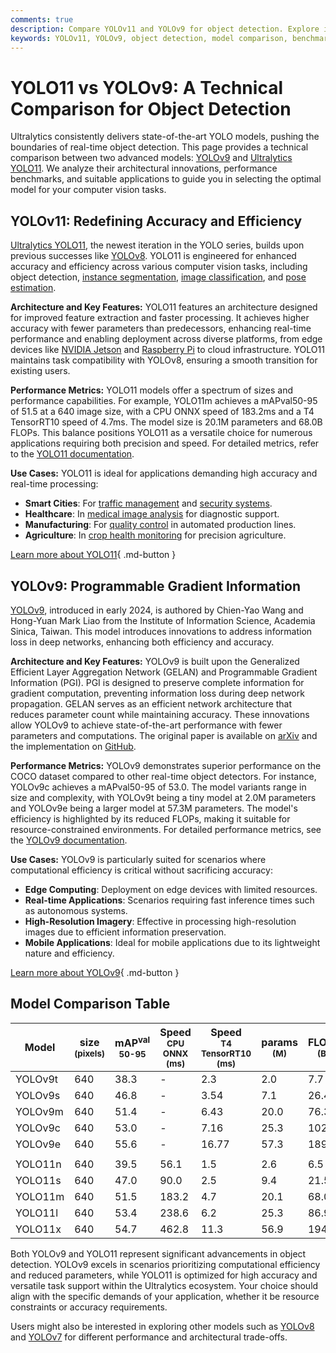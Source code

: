 ```yaml
---
comments: true
description: Compare YOLOv11 and YOLOv9 for object detection. Explore innovations, benchmarks, and use cases to select the best model for your tasks.
keywords: YOLOv11, YOLOv9, object detection, model comparison, benchmarks, Ultralytics, real-time processing, machine learning, computer vision
---
```


# YOLO11 vs YOLOv9: A Technical Comparison for Object Detection

<script async src="https://cdn.jsdelivr.net/npm/chart.js"></script>
<script defer src="../../javascript/benchmark.js"></script>

<canvas id="modelComparisonChart" width="1024" height="400" active-models='["YOLOv9", "YOLO11"]'></canvas>

Ultralytics consistently delivers state-of-the-art YOLO models, pushing the boundaries of real-time object detection. This page provides a technical comparison between two advanced models: [YOLOv9](https://docs.ultralytics.com/models/yolov9/) and [Ultralytics YOLO11](https://docs.ultralytics.com/models/yolo11/). We analyze their architectural innovations, performance benchmarks, and suitable applications to guide you in selecting the optimal model for your computer vision tasks.

## YOLOv11: Redefining Accuracy and Efficiency

[Ultralytics YOLO11](https://docs.ultralytics.com/models/yolo11/), the newest iteration in the YOLO series, builds upon previous successes like [YOLOv8](https://docs.ultralytics.com/models/yolov8/). YOLO11 is engineered for enhanced accuracy and efficiency across various computer vision tasks, including object detection, [instance segmentation](https://www.ultralytics.com/glossary/instance-segmentation), [image classification](https://docs.ultralytics.com/tasks/classify/), and [pose estimation](https://docs.ultralytics.com/tasks/pose/).

**Architecture and Key Features:**
YOLO11 features an architecture designed for improved feature extraction and faster processing. It achieves higher accuracy with fewer parameters than predecessors, enhancing real-time performance and enabling deployment across diverse platforms, from edge devices like [NVIDIA Jetson](https://docs.ultralytics.com/guides/nvidia-jetson/) and [Raspberry Pi](https://docs.ultralytics.com/guides/raspberry-pi/) to cloud infrastructure. YOLO11 maintains task compatibility with YOLOv8, ensuring a smooth transition for existing users.

**Performance Metrics:**
YOLO11 models offer a spectrum of sizes and performance capabilities. For example, YOLO11m achieves a mAPval50-95 of 51.5 at a 640 image size, with a CPU ONNX speed of 183.2ms and a T4 TensorRT10 speed of 4.7ms. The model size is 20.1M parameters and 68.0B FLOPs. This balance positions YOLO11 as a versatile choice for numerous applications requiring both precision and speed. For detailed metrics, refer to the [YOLO11 documentation](https://docs.ultralytics.com/models/yolo11/).

**Use Cases:**
YOLO11 is ideal for applications demanding high accuracy and real-time processing:

- **Smart Cities**: For [traffic management](https://www.ultralytics.com/blog/optimizingtraffic-management-with-ultralytics-yolo11) and [security systems](https://www.ultralytics.com/blog/security-alarm-system-projects-with-ultralytics-yolov8).
- **Healthcare**: In [medical image analysis](https://www.ultralytics.com/glossary/medical-image-analysis) for diagnostic support.
- **Manufacturing**: For [quality control](https://www.ultralytics.com/solutions/ai-in-manufacturing) in automated production lines.
- **Agriculture**: In [crop health monitoring](https://www.ultralytics.com/blog/real-time-crop-health-monitoring-with-ultralytics-yolo11) for precision agriculture.

[Learn more about YOLO11](https://docs.ultralytics.com/models/yolo11){ .md-button }

## YOLOv9: Programmable Gradient Information

[YOLOv9](https://docs.ultralytics.com/models/yolov9/), introduced in early 2024, is authored by Chien-Yao Wang and Hong-Yuan Mark Liao from the Institute of Information Science, Academia Sinica, Taiwan. This model introduces innovations to address information loss in deep networks, enhancing both efficiency and accuracy.

**Architecture and Key Features:**
YOLOv9 is built upon the Generalized Efficient Layer Aggregation Network (GELAN) and Programmable Gradient Information (PGI). PGI is designed to preserve complete information for gradient computation, preventing information loss during deep network propagation. GELAN serves as an efficient network architecture that reduces parameter count while maintaining accuracy. These innovations allow YOLOv9 to achieve state-of-the-art performance with fewer parameters and computations. The original paper is available on [arXiv](https://arxiv.org/abs/2402.13616) and the implementation on [GitHub](https://github.com/WongKinYiu/yolov9).

**Performance Metrics:**
YOLOv9 demonstrates superior performance on the COCO dataset compared to other real-time object detectors. For instance, YOLOv9c achieves a mAPval50-95 of 53.0. The model variants range in size and complexity, with YOLOv9t being a tiny model at 2.0M parameters and YOLOv9e being a larger model at 57.3M parameters. The model's efficiency is highlighted by its reduced FLOPs, making it suitable for resource-constrained environments. For detailed performance metrics, see the [YOLOv9 documentation](https://docs.ultralytics.com/models/yolov9/).

**Use Cases:**
YOLOv9 is particularly suited for scenarios where computational efficiency is critical without sacrificing accuracy:

- **Edge Computing**: Deployment on edge devices with limited resources.
- **Real-time Applications**: Scenarios requiring fast inference times such as autonomous systems.
- **High-Resolution Imagery**: Effective in processing high-resolution images due to efficient information preservation.
- **Mobile Applications**: Ideal for mobile applications due to its lightweight nature and efficiency.

[Learn more about YOLOv9](https://docs.ultralytics.com/models/yolov9/){ .md-button }

## Model Comparison Table

| Model   | size<br><sup>(pixels) | mAP<sup>val<br>50-95 | Speed<br><sup>CPU ONNX<br>(ms) | Speed<br><sup>T4 TensorRT10<br>(ms) | params<br><sup>(M) | FLOPs<br><sup>(B) |
| ------- | --------------------- | -------------------- | ------------------------------ | ----------------------------------- | ------------------ | ----------------- |
| YOLOv9t | 640                   | 38.3                 | -                              | 2.3                                 | 2.0                | 7.7               |
| YOLOv9s | 640                   | 46.8                 | -                              | 3.54                                | 7.1                | 26.4              |
| YOLOv9m | 640                   | 51.4                 | -                              | 6.43                                | 20.0               | 76.3              |
| YOLOv9c | 640                   | 53.0                 | -                              | 7.16                                | 25.3               | 102.1             |
| YOLOv9e | 640                   | 55.6                 | -                              | 16.77                               | 57.3               | 189.0             |
|         |                       |                      |                                |                                     |                    |                   |
| YOLO11n | 640                   | 39.5                 | 56.1                           | 1.5                                 | 2.6                | 6.5               |
| YOLO11s | 640                   | 47.0                 | 90.0                           | 2.5                                 | 9.4                | 21.5              |
| YOLO11m | 640                   | 51.5                 | 183.2                          | 4.7                                 | 20.1               | 68.0              |
| YOLO11l | 640                   | 53.4                 | 238.6                          | 6.2                                 | 25.3               | 86.9              |
| YOLO11x | 640                   | 54.7                 | 462.8                          | 11.3                                | 56.9               | 194.9             |

Both YOLOv9 and YOLO11 represent significant advancements in object detection. YOLOv9 excels in scenarios prioritizing computational efficiency and reduced parameters, while YOLO11 is optimized for high accuracy and versatile task support within the Ultralytics ecosystem. Your choice should align with the specific demands of your application, whether it be resource constraints or accuracy requirements.

Users might also be interested in exploring other models such as [YOLOv8](https://docs.ultralytics.com/models/yolov8/) and [YOLOv7](https://docs.ultralytics.com/models/yolov7/) for different performance and architectural trade-offs.
